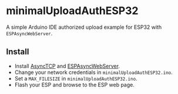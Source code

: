 # minimalUploadAuthESP32
A simple Arduino IDE authorized upload example for ESP32 with `ESPAsyncWebServer`.

## Install 
- Install [AsyncTCP](https://github.com/me-no-dev/AsyncTCP) and [ESPAsyncWebServer](https://github.com/me-no-dev/ESPAsyncWebServer).
- Change your network credentials in `minimalUploadAuthESP32.ino`.
- Set a `MAX_FILESIZE` in `minimalUploadAuthESP32.ino`.
- Flash your ESP and browse to the ESP web page.
